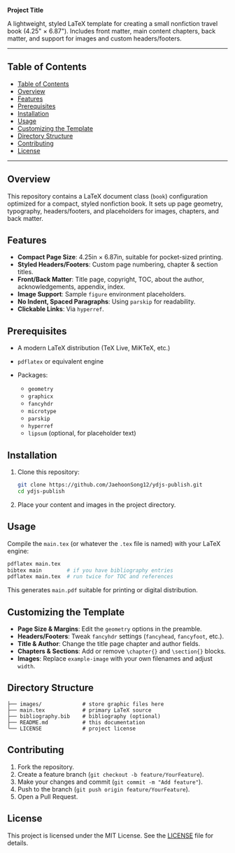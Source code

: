 **Project Title**

A lightweight, styled LaTeX template for creating a small nonfiction travel book (4.25" × 6.87"). Includes front matter, main content chapters, back matter, and support for images and custom headers/footers.

---

## Table of Contents

- [Table of Contents](#table-of-contents)
- [Overview](#overview)
- [Features](#features)
- [Prerequisites](#prerequisites)
- [Installation](#installation)
- [Usage](#usage)
- [Customizing the Template](#customizing-the-template)
- [Directory Structure](#directory-structure)
- [Contributing](#contributing)
- [License](#license)

---

## Overview

This repository contains a LaTeX document class (`book`) configuration optimized for a compact, styled nonfiction book. It sets up page geometry, typography, headers/footers, and placeholders for images, chapters, and back matter.

## Features

* **Compact Page Size**: 4.25in × 6.87in, suitable for pocket-sized printing.
* **Styled Headers/Footers**: Custom page numbering, chapter & section titles.
* **Front/Back Matter**: Title page, copyright, TOC, about the author, acknowledgements, appendix, index.
* **Image Support**: Sample `figure` environment placeholders.
* **No Indent, Spaced Paragraphs**: Using `parskip` for readability.
* **Clickable Links**: Via `hyperref`.

## Prerequisites

* A modern LaTeX distribution (TeX Live, MiKTeX, etc.)
* `pdflatex` or equivalent engine
* Packages:

  * `geometry`
  * `graphicx`
  * `fancyhdr`
  * `microtype`
  * `parskip`
  * `hyperref`
  * `lipsum` (optional, for placeholder text)

## Installation

1. Clone this repository:

   ```bash
   git clone https://github.com/JaehoonSong12/ydjs-publish.git
   cd ydjs-publish
   ```
2. Place your content and images in the project directory.

## Usage

Compile the `main.tex` (or whatever the `.tex` file is named) with your LaTeX engine:

```bash
pdflatex main.tex
bibtex main        # if you have bibliography entries
pdflatex main.tex  # run twice for TOC and references
```

This generates `main.pdf` suitable for printing or digital distribution.

## Customizing the Template

* **Page Size & Margins**: Edit the `geometry` options in the preamble.
* **Headers/Footers**: Tweak `fancyhdr` settings (`fancyhead`, `fancyfoot`, etc.).
* **Title & Author**: Change the title page chapter and author fields.
* **Chapters & Sections**: Add or remove `\chapter{}` and `\section{}` blocks.
* **Images**: Replace `example-image` with your own filenames and adjust `width`.

## Directory Structure

```text
├── images/             # store graphic files here
├── main.tex            # primary LaTeX source
├── bibliography.bib    # bibliography (optional)
├── README.md           # this documentation
└── LICENSE             # project license
```

## Contributing

1. Fork the repository.
2. Create a feature branch (`git checkout -b feature/YourFeature`).
3. Make your changes and commit (`git commit -m "Add feature"`).
4. Push to the branch (`git push origin feature/YourFeature`).
5. Open a Pull Request.

## License

This project is licensed under the MIT License. See the [LICENSE](LICENSE) file for details.
